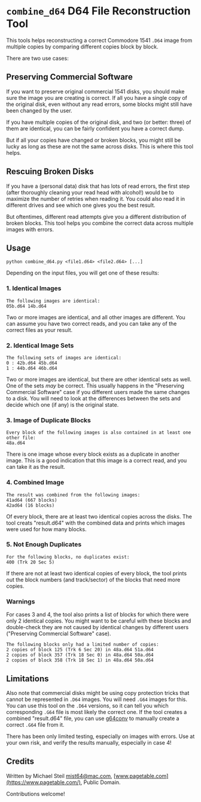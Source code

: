 # `combine_d64` D64 File Reconstruction Tool

This tools helps reconstructing a correct Commodore 1541 `.D64` image from multiple copies by comparing different copies block by block.

There are two use cases:

## Preserving Commercial Software

If you want to preserve original commercial 1541 disks, you should make sure the image you are creating is correct. If all you have a single copy of the original disk, even without any read errors, some blocks might still have been changed by the user.

If you have multiple copies of the original disk, and two (or better: three) of them are identical, you can be fairly confident you have a correct dump.

But if all your copies have changed or broken blocks, you might still be lucky as long as these are not the same across disks. This is where this tool helps.

## Rescuing Broken Disks

If you have a (personal data) disk that has lots of read errors, the first step (after thoroughly cleaning your read head with alcohol!) would be to maximize the number of retries when reading it. You could also read it in different drives and see which one gives you the best result.

But oftentimes, different read attempts give you a different distribution of broken blocks. This tool helps you combine the correct data across multiple images with errors.

## Usage

	python combine_d64.py <file1.d64> <file2.d64> [...]

Depending on the input files, you will get one of these results:

### 1. Identical Images

	The following images are identical:
	05b.d64 14b.d64

Two or more images are identical, and all other images are different. You can assume you have two correct reads, and you can take any of the correct files as your result.

### 2. Identical Image Sets

	The following sets of images are identical:
	0 : 42b.d64 45b.d64
	1 : 44b.d64 46b.d64

Two or more images are identical, but there are other identical sets as well. One of the sets _may_ be correct. This usually happens in the "Preserving Commercial Software" case if you different users made the same changes to a disk. You will need to look at the differences between the sets and decide which one (if any) is the original state.

### 3. Image of Duplicate Blocks

	Every block of the following images is also contained in at least one other file:
	48a.d64

There is one image whose every block exists as a duplicate in another image. This is a good indication that this image is a correct read, and you can take it as the result.

### 4. Combined Image

	The result was combined from the following images:
	41ad64 (667 blocks)
	42ad64 (16 blocks)

Of every block, there are at least two identical copies across the disks. The tool creats "result.d64" with the combined data and prints which images were used for how many blocks.

### 5. Not Enough Duplicates

	For the following blocks, no duplicates exist:
	400 (Trk 20 Sec 5)

If there are not at least two identical copies of every block, the tool prints out the block numbers (and track/sector) of the blocks that need more copies.

### Warnings

For cases 3 and 4, the tool also prints a list of blocks for which there were only 2 identical copies. You might want to be careful with these blocks and double-check they are not caused by identical changes by different users ("Preserving Commercial Software" case).

	The following blocks only had a limited number of copies:
	2 copies of block 125 (Trk 6 Sec 20) in 48a.d64 51a.d64
	2 copies of block 357 (Trk 18 Sec 0) in 48a.d64 50a.d64
	2 copies of block 358 (Trk 18 Sec 1) in 48a.d64 50a.d64

## Limitations

Also note that commercial disks might be using copy protection tricks that cannot be represented in `.D64` images. You will need `.G64` images for this. You can use this tool on the `.D64` versions, so it can tell you which corresponding `.G64` file is most likely the correct one. If the tool creates a combined "result.d64" file, you can use [g64conv](https://github.com/markusC64/g64conv) to manually create a correct `.G64` file from it.

There has been only limited testing, especially on images with errors. Use at your own risk, and verify the results manually, especially in case 4!

## Credits

Written by Michael Steil <mist64@mac.com>, [www.pagetable.com](https://www.pagetable.com/), Public Domain.

Contributions welcome!